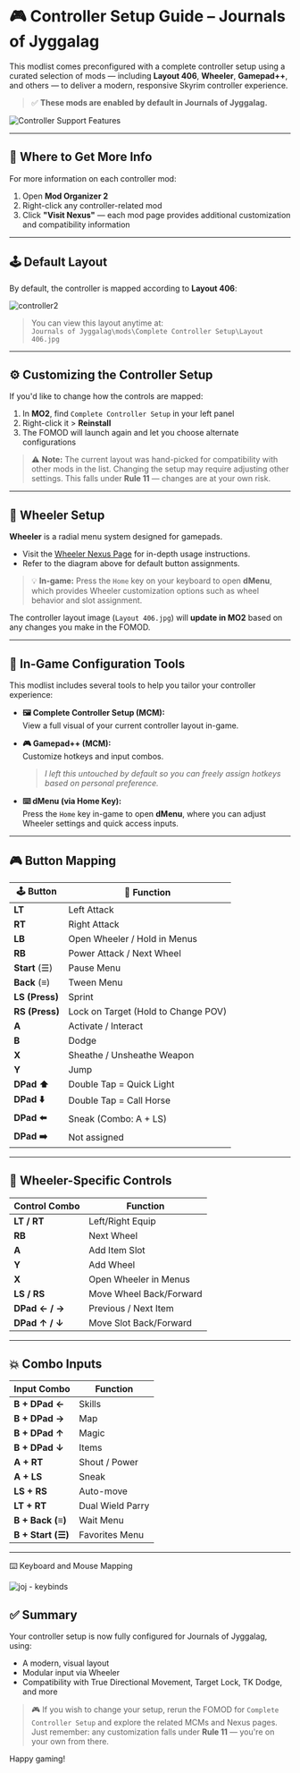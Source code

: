 # 🎮 Controller Setup Guide – Journals of Jyggalag

This modlist comes preconfigured with a complete controller setup using a curated selection of mods — including **Layout 406**, **Wheeler**, **Gamepad++**, and others — to deliver a modern, responsive Skyrim controller experience.

> ✅ **These mods are enabled by default in Journals of Jyggalag.**

![Controller Support Features](https://github.com/user-attachments/assets/53714da2-d0f5-4c6a-b87f-581aa516f0e4)



---

## 🧭 Where to Get More Info

For more information on each controller mod:
1. Open **Mod Organizer 2**
2. Right-click any controller-related mod
3. Click **"Visit Nexus"** — each mod page provides additional customization and compatibility information

---

## 🕹️ Default Layout

By default, the controller is mapped according to **Layout 406**:

![controller2](https://github.com/user-attachments/assets/5e238a68-32c1-473d-bc53-d2b4a693c945)

> You can view this layout anytime at:  
> `Journals of Jyggalag\mods\Complete Controller Setup\Layout 406.jpg`

---

## ⚙️ Customizing the Controller Setup

If you'd like to change how the controls are mapped:

1. In **MO2**, find `Complete Controller Setup` in your left panel
2. Right-click it > **Reinstall**
3. The FOMOD will launch again and let you choose alternate configurations

> ⚠️ **Note:** The current layout was hand-picked for compatibility with other mods in the list. Changing the setup may require adjusting other settings. This falls under **Rule 11** — changes are at your own risk.

---

## 📜 Wheeler Setup

**Wheeler** is a radial menu system designed for gamepads.

- Visit the [Wheeler Nexus Page](https://www.nexusmods.com/skyrimspecialedition/mods/97345) for in-depth usage instructions.
- Refer to the diagram above for default button assignments.

> 💡 **In-game:** Press the `Home` key on your keyboard to open **dMenu**, which provides Wheeler customization options such as wheel behavior and slot assignment.

The controller layout image (`Layout 406.jpg`) will **update in MO2** based on any changes you make in the FOMOD.

---

## 🧩 In-Game Configuration Tools

This modlist includes several tools to help you tailor your controller experience:

- **🖼️ Complete Controller Setup (MCM):**  
  View a full visual of your current controller layout in-game.

- **🎮 Gamepad++ (MCM):**  
  Customize hotkeys and input combos.  
  > *I left this untouched by default so you can freely assign hotkeys based on personal preference.*

- **⌨️ dMenu (via Home Key):**  
  Press the `Home` key in-game to open **dMenu**, where you can adjust Wheeler settings and quick access inputs.

---

## 🎮 Button Mapping

| 🕹️ **Button**        | 📜 **Function**                                 |
|----------------------|--------------------------------------------------|
| **LT**               | Left Attack                                      |
| **RT**               | Right Attack                                     |
| **LB**               | Open Wheeler / Hold in Menus                     |
| **RB**               | Power Attack / Next Wheel                        |
| **Start** (☰)        | Pause Menu                                       |
| **Back** (≡)         | Tween Menu                                       |
| **LS (Press)**       | Sprint                                           |
| **RS (Press)**       | Lock on Target (Hold to Change POV)             |
| **A**                | Activate / Interact                              |
| **B**                | Dodge                                            |
| **X**                | Sheathe / Unsheathe Weapon                       |
| **Y**                | Jump                                             |
| **DPad ⬆️**          | Double Tap = Quick Light                         |
| **DPad ⬇️**          | Double Tap = Call Horse                          |
| **DPad ⬅️**          | Sneak (Combo: A + LS)                            |
| **DPad ➡️**          | Not assigned                                     |

---

## 🧩 Wheeler-Specific Controls

| Control Combo                | Function                                  |
|-----------------------------|-------------------------------------------|
| **LT / RT**                 | Left/Right Equip                          |
| **RB**                      | Next Wheel                                |
| **A**                       | Add Item Slot                             |
| **Y**                       | Add Wheel                                 |
| **X**                       | Open Wheeler in Menus                     |
| **LS / RS**                 | Move Wheel Back/Forward                   |
| **DPad ← / →**              | Previous / Next Item                      |
| **DPad ↑ / ↓**              | Move Slot Back/Forward                    |

---

## 💥 Combo Inputs

| Input Combo                 | Function                                   |
|----------------------------|--------------------------------------------|
| **B + DPad ←**             | Skills                                     |
| **B + DPad →**             | Map                                        |
| **B + DPad ↑**             | Magic                                      |
| **B + DPad ↓**             | Items                                      |
| **A + RT**                 | Shout / Power                              |
| **A + LS**                 | Sneak                                      |
| **LS + RS**                | Auto-move                                  |
| **LT + RT**                | Dual Wield Parry                           |
| **B + Back (≡)**           | Wait Menu                                  |
| **B + Start (☰)**          | Favorites Menu                             |

---

⌨️ Keyboard and Mouse Mapping

![joj - keybinds](https://github.com/user-attachments/assets/d73281ef-c353-44a3-be86-317f1d5011fa)

## ✅ Summary

Your controller setup is now fully configured for Journals of Jyggalag, using:
- A modern, visual layout
- Modular input via Wheeler
- Compatibility with True Directional Movement, Target Lock, TK Dodge, and more

> 🎮 If you wish to change your setup, rerun the FOMOD for `Complete Controller Setup` and explore the related MCMs and Nexus pages. Just remember: any customization falls under **Rule 11** — you're on your own from there.

Happy gaming!
